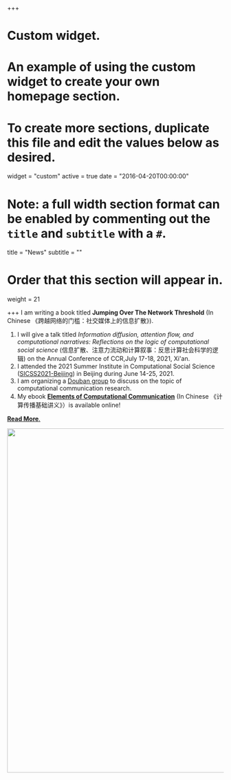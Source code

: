 +++
# Custom widget.
# An example of using the custom widget to create your own homepage section.
# To create more sections, duplicate this file and edit the values below as desired.
widget = "custom"
active = true
date = "2016-04-20T00:00:00"

# Note: a full width section format can be enabled by commenting out the `title` and `subtitle` with a `#`.
title = "News"
subtitle = ""

# Order that this section will appear in.
weight = 21

+++
I am writing a book titled **Jumping Over The Network Threshold** (In Chinese 《跨越网络的门槛：社交媒体上的信息扩散》).

1. I will give a talk titled *Information diffusion, attention flow, and computational narratives: Reflections on the logic of computational social science* (信息扩散、注意力流动和计算叙事：反思计算社会科学的逻辑) on the Annual Conference of CCR,July 17-18, 2021, Xi'an.
1. I attended the 2021 Summer Institute in Computational Social Science ([SICSS2021-Beijing](https://sicss.io/2021/beijing/people)) in Beijing during June 14-25, 2021.
1. I am organizing a [Douban group](https://www.douban.com/group/webmining/) to discuss on the topic of computational communication research.
1. My ebook [**Elements of Computational Communication**](https://chengjunwang.com/mybook/) (In Chinese 《计算传播基础讲义》）is available online!

[**Read More**.](https://github.com/chengjun/chengjun.github.io/issues/2)

<img src="/img/tt.gif" width = "800" align="middle" />
